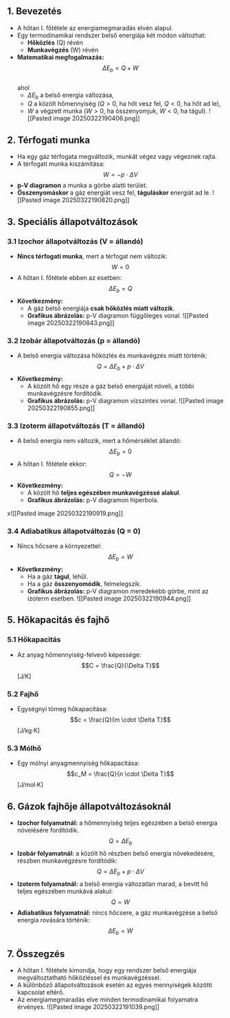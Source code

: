 ## 1. Bevezetés
- A hőtan I. főtétele az energiamegmaradás elvén alapul.
- Egy termodinamikai rendszer belső energiája két módon változhat:
  - **Hőközlés** (Q) révén
  - **Munkavégzés** (W) révén
- **Matematikai megfogalmazás:**  
  $$\Delta E_b = Q + W$$  
  ahol  
  - $\Delta E_b$ a belső energia változása,  
  - $Q$ a közölt hőmennyiség ($Q > 0$, ha hőt vesz fel, $Q < 0$, ha hőt ad le),  
  - $W$ a végzett munka ($W > 0$, ha összenyomjuk, $W < 0$, ha tágul).
![[Pasted image 20250322190406.png]]
## 2. Térfogati munka
- Ha egy gáz térfogata megváltozik, munkát végez vagy végeznek rajta.
- A térfogati munka kiszámítása:  
  $$W = - p \cdot \Delta V$$  
- **p-V diagramon** a munka a görbe alatti terület.
- **Összenyomáskor** a gáz energiát vesz fel, **táguláskor** energiát ad le.
![[Pasted image 20250322190820.png]]
## 3. Speciális állapotváltozások

### 3.1 Izochor állapotváltozás (V = állandó)
- **Nincs térfogati munka**, mert a térfogat nem változik:  
  $$W = 0$$  
- A hőtan I. főtétele ebben az esetben:  
  $$\Delta E_b = Q$$  
- **Következmény:**  
  - A gáz belső energiája **csak hőközlés miatt változik**.
  - **Grafikus ábrázolás:** p-V diagramon függőleges vonal.
![[Pasted image 20250322190843.png]]
### 3.2 Izobár állapotváltozás (p = állandó)
- A belső energia változása hőközlés és munkavégzés miatt történik:  
  $$Q = \Delta E_b + p \cdot \Delta V$$  
- **Következmény:**  
  - A közölt hő egy része a gáz belső energiáját növeli, a többi munkavégzésre fordítódik.
  - **Grafikus ábrázolás:** p-V diagramon vízszintes vonal.
![[Pasted image 20250322190855.png]]
### 3.3 Izoterm állapotváltozás (T = állandó)
- A belső energia nem változik, mert a hőmérséklet állandó:  
  $$\Delta E_b = 0$$  
- A hőtan I. főtétele ekkor:  
  $$Q = - W$$  
- **Következmény:**  
  - A közölt hő **teljes egészében munkavégzéssé alakul**.
  - **Grafikus ábrázolás:** p-V diagramon hiperbola.

x![[Pasted image 20250322190919.png]]
### 3.4 Adiabatikus állapotváltozás (Q = 0)
- Nincs hőcsere a környezettel:  
  $$\Delta E_b = W$$  
- **Következmény:**  
  - Ha a gáz **tágul**, lehűl.
  - Ha a gáz **összenyomódik**, felmelegszik.
  - **Grafikus ábrázolás:** p-V diagramon meredekebb görbe, mint az izoterm esetben.
![[Pasted image 20250322190944.png]]
## 5. Hőkapacitás és fajhő

### 5.1 Hőkapacitás
- Az anyag hőmennyiség-felvevő képessége:  
  $$C = \frac{Q}{\Delta T}$$ [J/K]

### 5.2 Fajhő
- Egységnyi tömeg hőkapacitása:  
  $$c = \frac{Q}{m \cdot \Delta T}$$ [J/kg·K]

### 5.3 Mólhő
- Egy mólnyi anyagmennyiség hőkapacitása:  
  $$c_M = \frac{Q}{n \cdot \Delta T}$$ [J/mol·K]

## 6. Gázok fajhője állapotváltozásoknál
- **Izochor folyamatnál:** a hőmennyiség teljes egészében a belső energia növelésére fordítódik.  
  $$Q = \Delta E_b$$  
- **Izobár folyamatnál:** a közölt hő részben belső energia növekedésére, részben munkavégzésre fordítódik:  
  $$Q = \Delta E_b + p \cdot \Delta V$$  
- **Izoterm folyamatnál:** a belső energia változatlan marad, a bevitt hő teljes egészében munkává alakul:  
  $$Q = W$$  
- **Adiabatikus folyamatnál:** nincs hőcsere, a gáz munkavégzése a belső energia rovására történik:  
  $$\Delta E_b = W$$  

## 7. Összegzés
- A hőtan I. főtétele kimondja, hogy egy rendszer belső energiája megváltoztatható hőközléssel és munkavégzéssel.
- A különböző állapotváltozások esetén az egyes mennyiségek közötti kapcsolat eltérő.
- Az energiamegmaradás elve minden termodinamikai folyamatra érvényes.
![[Pasted image 20250322191039.png]]